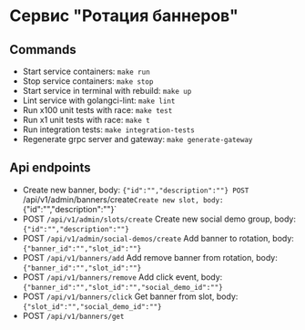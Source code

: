 # Сервис "Ротация баннеров"

## Commands
- Start service containers:
```make run```
- Stop service containers:
```make stop```
- Start service in terminal with rebuild:
```make up```
- Lint service with golangci-lint:
```make lint```
- Run x100 unit tests with race:
```make test```
- Run x1 unit tests with race:
```make t```
- Run integration tests:
```make integration-tests```
- Regenerate grpc server and gateway:
```make generate-gateway```

## Api endpoints
- Create new banner, body: `{"id":"","description":""}
POST `/api/v1/admin/banners/create`
Create new slot, body: `{"id":"","description":""}`
- POST `/api/v1/admin/slots/create`
Create new social demo group, body:  `{"id":"","description":""}`
- POST `/api/v1/admin/social-demos/create`
Add banner to rotation, body: `{"banner_id":"","slot_id":""}`
- POST `/api/v1/banners/add`
Add remove banner from rotation, body: `{"banner_id":"","slot_id":""}`
- POST `/api/v1/banners/remove`
Add click event, body: `{"banner_id":"","slot_id":"","social_demo_id":""}`
- POST `/api/v1/banners/click`
Get banner from slot, body: `{"slot_id":"","social_demo_id":""}`
- POST `/api/v1/banners/get`
